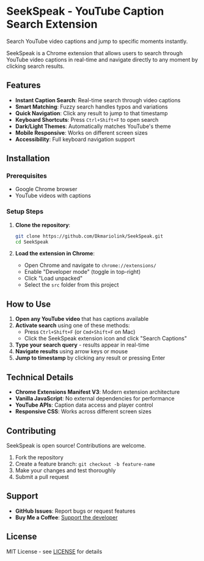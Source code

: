 # SeekSpeak - YouTube Caption Search Extension

Search YouTube video captions and jump to specific moments instantly.

SeekSpeak is a Chrome extension that allows users to search through YouTube video captions in real-time and navigate directly to any moment by clicking search results.

## Features

- **Instant Caption Search**: Real-time search through video captions
- **Smart Matching**: Fuzzy search handles typos and variations  
- **Quick Navigation**: Click any result to jump to that timestamp
- **Keyboard Shortcuts**: Press `Ctrl+Shift+F` to open search
- **Dark/Light Themes**: Automatically matches YouTube's theme
- **Mobile Responsive**: Works on different screen sizes
- **Accessibility**: Full keyboard navigation support

## Installation

### Prerequisites
- Google Chrome browser
- YouTube videos with captions

### Setup Steps
1. **Clone the repository**:
   ```bash
   git clone https://github.com/Dkmariolink/SeekSpeak.git
   cd SeekSpeak
   ```

2. **Load the extension in Chrome**:
   - Open Chrome and navigate to `chrome://extensions/`
   - Enable "Developer mode" (toggle in top-right)
   - Click "Load unpacked" 
   - Select the `src` folder from this project

## How to Use

1. **Open any YouTube video** that has captions available
2. **Activate search** using one of these methods:
   - Press `Ctrl+Shift+F` (or `Cmd+Shift+F` on Mac)
   - Click the SeekSpeak extension icon and click "Search Captions"
3. **Type your search query** - results appear in real-time
4. **Navigate results** using arrow keys or mouse
5. **Jump to timestamp** by clicking any result or pressing Enter

## Technical Details

- **Chrome Extensions Manifest V3**: Modern extension architecture
- **Vanilla JavaScript**: No external dependencies for performance
- **YouTube APIs**: Caption data access and player control
- **Responsive CSS**: Works across different screen sizes

## Contributing

SeekSpeak is open source! Contributions are welcome.

1. Fork the repository
2. Create a feature branch: `git checkout -b feature-name`
3. Make your changes and test thoroughly
4. Submit a pull request

## Support

- **GitHub Issues**: Report bugs or request features
- **Buy Me a Coffee**: [Support the developer](https://buymeacoffee.com/dkmariolink)

## License

MIT License - see [LICENSE](https://github.com/Dkmariolink/SeekSpeak/tree/master?tab=MIT-1-ov-file#readme) for details